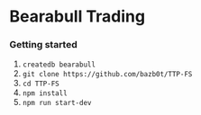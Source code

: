 # Bearabull Trading #

### Getting started
1. `createdb bearabull`
2. `git clone https://github.com/bazb0t/TTP-FS`
3. `cd TTP-FS`
4. `npm install`
5. `npm run start-dev`
